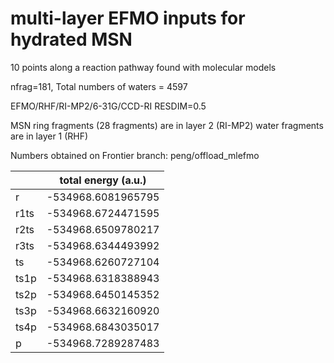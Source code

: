 # multi-layer EFMO inputs for hydrated MSN

10 points along a reaction pathway found with molecular models

nfrag=181, Total numbers of waters = 4597

EFMO/RHF/RI-MP2/6-31G/CCD-RI
RESDIM=0.5

MSN ring fragments (28 fragments) are in layer 2 (RI-MP2) 
water fragments are in layer 1 (RHF)

Numbers obtained on Frontier
branch: peng/offload_mlefmo

| |         total energy (a.u.) |
|---|----|
|r	|-534968.6081965795|
|r1ts	|-534968.6724471595|
|r2ts	|-534968.6509780217|
|r3ts	|-534968.6344493992|
|ts	|-534968.6260727104|
|ts1p	|-534968.6318388943|
|ts2p	|-534968.6450145352|
|ts3p	|-534968.6632160920|
|ts4p	|-534968.6843035017|
|p	|-534968.7289287483|
